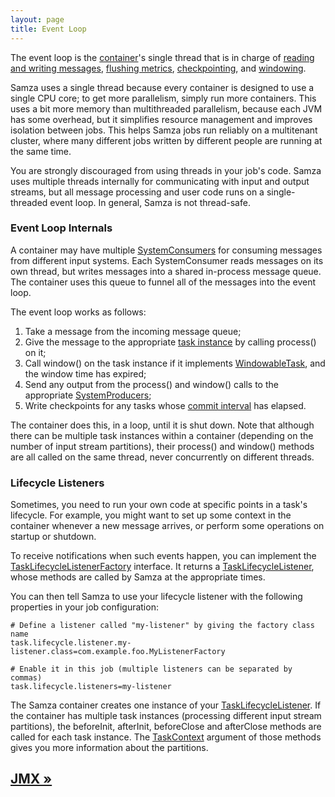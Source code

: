 ```yaml
---
layout: page
title: Event Loop
---
```


The event loop is the [container](samza-container.html)'s single thread that is in charge of [reading and writing messages](streams.html), [flushing metrics](metrics.html), [checkpointing](checkpointing.html), and [windowing](windowing.html).

Samza uses a single thread because every container is designed to use a single CPU core; to get more parallelism, simply run more containers. This uses a bit more memory than multithreaded parallelism, because each JVM has some overhead, but it simplifies resource management and improves isolation between jobs. This helps Samza jobs run reliably on a multitenant cluster, where many different jobs written by different people are running at the same time.

You are strongly discouraged from using threads in your job's code. Samza uses multiple threads internally for communicating with input and output streams, but all message processing and user code runs on a single-threaded event loop. In general, Samza is not thread-safe.

### Event Loop Internals

A container may have multiple [SystemConsumers](../api/javadocs/org/apache/samza/system/SystemConsumer.html) for consuming messages from different input systems. Each SystemConsumer reads messages on its own thread, but writes messages into a shared in-process message queue. The container uses this queue to funnel all of the messages into the event loop.

The event loop works as follows:

1. Take a message from the incoming message queue;
2. Give the message to the appropriate [task instance](samza-container.html) by calling process() on it;
3. Call window() on the task instance if it implements [WindowableTask](../api/javadocs/org/apache/samza/task/WindowableTask.html), and the window time has expired;
4. Send any output from the process() and window() calls to the appropriate [SystemProducers](../api/javadocs/org/apache/samza/system/SystemProducer.html);
5. Write checkpoints for any tasks whose [commit interval](checkpointing.html) has elapsed.

The container does this, in a loop, until it is shut down. Note that although there can be multiple task instances within a container (depending on the number of input stream partitions), their process() and window() methods are all called on the same thread, never concurrently on different threads.

### Lifecycle Listeners

Sometimes, you need to run your own code at specific points in a task's lifecycle. For example, you might want to set up some context in the container whenever a new message arrives, or perform some operations on startup or shutdown.

To receive notifications when such events happen, you can implement the [TaskLifecycleListenerFactory](../api/javadocs/org/apache/samza/task/TaskLifecycleListenerFactory.html) interface. It returns a [TaskLifecycleListener](../api/javadocs/org/apache/samza/task/TaskLifecycleListener.html), whose methods are called by Samza at the appropriate times.

You can then tell Samza to use your lifecycle listener with the following properties in your job configuration:

    # Define a listener called "my-listener" by giving the factory class name
    task.lifecycle.listener.my-listener.class=com.example.foo.MyListenerFactory

    # Enable it in this job (multiple listeners can be separated by commas)
    task.lifecycle.listeners=my-listener

The Samza container creates one instance of your [TaskLifecycleListener](../api/javadocs/org/apache/samza/task/TaskLifecycleListener.html). If the container has multiple task instances (processing different input stream partitions), the beforeInit, afterInit, beforeClose and afterClose methods are called for each task instance. The [TaskContext](../api/javadocs/org/apache/samza/task/TaskContext.html) argument of those methods gives you more information about the partitions.

## [JMX &raquo;](jmx.html)
